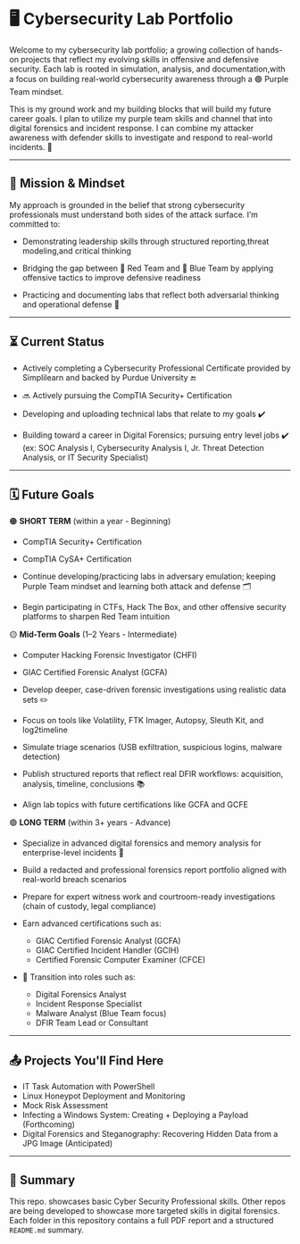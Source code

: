 # 🖥️ Cybersecurity Lab Portfolio

Welcome to my cybersecurity lab portfolio; a growing collection of hands-on projects that reflect my evolving skills in offensive and defensive security. Each lab is rooted in simulation, analysis, and documentation,with a focus on building real-world cybersecurity awareness through a 🟣 Purple Team mindset. 

This is my ground work and my building blocks that will build my future career goals. I plan to utilize my purple team skills and channel that into digital forensics and incident response. I can combine my attacker awareness with defender skills to investigate and respond to real-world incidents. 🔎

---

## 📝 Mission & Mindset

My approach is grounded in the belief that strong cybersecurity professionals must understand both sides of the attack surface. I’m committed to:

- Demonstrating leadership skills through structured reporting,threat modeling,and critical thinking

- Bridging the gap between 🔴 Red Team and 🔵 Blue Team by applying offensive tactics to improve defensive readiness

- Practicing and documenting labs that reflect both adversarial thinking and operational defense 🦾

---

## ⏳ Current Status

- Actively completing a Cybersecurity Professional Certificate provided by Simplilearn and backed by Purdue University 🔚

- 🔜 Actively pursuing the CompTIA Security+ Certification

- Developing and uploading technical labs that relate to my goals ✔️

- Building toward a career in Digital Forensics; pursuing entry level jobs ✔️ (ex: SOC Analysis I, Cybersecurity Analysis I, Jr. Threat Detection Analysis, or IT Security Specialist)

---

## 🗓️ Future Goals

🟠 **SHORT TERM** (within a year - Beginning)

- CompTIA Security+ Certification

- CompTIA CySA+ Certification

- Continue developing/practicing labs in adversary emulation; keeping Purple Team mindset and learning both attack and defense 🗂️

- Begin participating in CTFs, Hack The Box, and other offensive security platforms to sharpen Red Team intuition

🟡 **Mid-Term Goals** (1–2 Years - Intermediate)

- Computer Hacking Forensic Investigator (CHFI)

- GIAC Certified Forensic Analyst (GCFA)

- Develop deeper, case-driven forensic investigations using realistic data sets ✏️

- Focus on tools like Volatility, FTK Imager, Autopsy, Sleuth Kit, and log2timeline

- Simulate triage scenarios (USB exfiltration, suspicious logins, malware detection)

- Publish structured reports that reflect real DFIR workflows: acquisition, analysis, timeline, conclusions 📚

- Align lab topics with future certifications like GCFA and GCFE

🟢 **LONG TERM** (within 3+ years - Advance)

- Specialize in advanced digital forensics and memory analysis for enterprise-level incidents 🧬

- Build a redacted and professional forensics report portfolio aligned with real-world breach scenarios

- Prepare for expert witness work and courtroom-ready investigations (chain of custody, legal compliance)

- Earn advanced certifications such as:
  - GIAC Certified Forensic Analyst (GCFA)
  - GIAC Certified Incident Handler (GCIH)
  - Certified Forensic Computer Examiner (CFCE)

- 🔬 Transition into roles such as:
  - Digital Forensics Analyst
  - Incident Response Specialist
  - Malware Analyst (Blue Team focus)
  - DFIR Team Lead or Consultant

---

## 📤 Projects You'll Find Here

- IT Task Automation with PowerShell  
- Linux Honeypot Deployment and Monitoring   
- Mock Risk Assessment
- Infecting a Windows System: Creating + Deploying a Payload (Forthcoming)
- Digital Forensics and Steganography: Recovering Hidden Data from a JPG Image (Anticipated)

---

## 📨 Summary

This repo. showcases basic Cyber Security Professional skills. Other repos are being developed to showcase more targeted skills in digital forensics. Each folder in this repository contains a full PDF report and a structured `README.md` summary.
